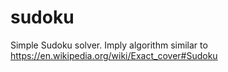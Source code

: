 # sudoku
Simple Sudoku solver. Imply algorithm similar to  https://en.wikipedia.org/wiki/Exact_cover#Sudoku